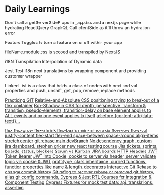 # Daily Learnings

Don't call a getServerSideProps in \_app.tsx and a nextjs page while hydrating ReactQuery GraphQL Call clientSide as it'll throw an hydration error

Feature Toggles to turn a feature on or off within your app

fileName.module.css is scoped and transpiled by NextJS

i18N Transpilation Interpolation of Dynamic data

Jest Test i18n next translations by wrapping component and providing customer wrapper

Linked List is a class that holds a class of nodes with next and val properties and push, unshift, get, pop, remove, replace methods

[Practicing GIT]("https://www.youtube.com/watch?v=ElRzTuYln0M")
[Relative-and-Absolute CSS positioning trying to breakout of a flex container]("")
[Box-Shadow in CSS for depth, perspective, transform & transition, pseudo-elements, transition-delay on base element applies to ALL events and on one event applies to itself]("")
[a:before {content: attr(data-text)}... <div data-text="Hello World" />]("")
[flex flex-grow flex-shrink flex-basis main-minor axis flow-row flow-col justify-content flex-start flex-end space-between space-around align-items stretch center]("")
[git rebase main devBranch]("")
[Nx dependency graph, custom jira dashboard, stephen grider new react testing course]("")
[Jira tickets, sprints, boards, status, blockers]("")
[Scrum vs Kanban JIRA boards]("")
[HTTP Headers JWT Token Bearer]("")
[JWT into Cookie, cookie to server via header, server validate logic via cookie & JWT]("")
[prototype, class inheritance, curried functions, function properties like name & length, decorators]("")
[Interactive Git Rebase to change commit history]("")
[Git reflog to recover rebase or removed git history, alias git config commands, ]("")
[Cypress & Jest RTL Courses for Integration & Component Testing]("")
[Cypress Fixtures for mock test data: api, translations, assertion]("")
